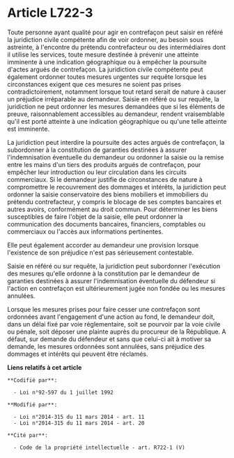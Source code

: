 # Article L722-3

Toute personne ayant qualité pour agir en contrefaçon peut saisir en référé la juridiction civile compétente afin de voir
ordonner, au besoin sous astreinte, à l'encontre du prétendu contrefacteur ou des intermédiaires dont il utilise les
services, toute mesure destinée à prévenir une atteinte imminente à une indication géographique ou à empêcher la poursuite
d'actes argués de contrefaçon. La juridiction civile compétente peut également ordonner toutes mesures urgentes sur requête
lorsque les circonstances exigent que ces mesures ne soient pas prises contradictoirement, notamment lorsque tout retard
serait de nature à causer un préjudice irréparable au demandeur. Saisie en référé ou sur requête, la juridiction ne peut
ordonner les mesures demandées que si les éléments de preuve, raisonnablement accessibles au demandeur, rendent vraisemblable
qu'il est porté atteinte à une indication géographique ou qu'une telle atteinte est imminente.

La juridiction peut interdire la poursuite des actes argués de contrefaçon, la subordonner à la constitution de garanties
destinées à assurer l'indemnisation éventuelle du demandeur ou ordonner la saisie ou la remise entre les mains d'un tiers des
produits argués de contrefaçon, pour empêcher leur introduction ou leur circulation dans les circuits commerciaux. Si le
demandeur justifie de circonstances de nature à compromettre le recouvrement des dommages et intérêts, la juridiction peut
ordonner la saisie conservatoire des biens mobiliers et immobiliers du prétendu contrefacteur, y compris le blocage de ses
comptes bancaires et autres avoirs, conformément au droit commun. Pour déterminer les biens susceptibles de faire l'objet de
la saisie, elle peut ordonner la communication des documents bancaires, financiers, comptables ou commerciaux ou l'accès aux
informations pertinentes.

Elle peut également accorder au demandeur une provision lorsque l'existence de son préjudice n'est pas sérieusement
contestable.

Saisie en référé ou sur requête, la juridiction peut subordonner l'exécution des mesures qu'elle ordonne à la constitution
par le demandeur de garanties destinées à assurer l'indemnisation éventuelle du défendeur si l'action en contrefaçon est
ultérieurement jugée non fondée ou les mesures annulées.

Lorsque les mesures prises pour faire cesser une contrefaçon sont ordonnées avant l'engagement d'une action au fond, le
demandeur doit, dans un délai fixé par voie réglementaire, soit se pourvoir par la voie civile ou pénale, soit déposer une
plainte auprès du procureur de la République. A défaut, sur demande du défendeur et sans que celui-ci ait à motiver sa
demande, les mesures ordonnées sont annulées, sans préjudice des dommages et intérêts qui peuvent être réclamés.

**Liens relatifs à cet article**

	**Codifié par**:

	  - Loi n°92-597 du 1 juillet 1992

	**Modifié par**:

	  - Loi n°2014-315 du 11 mars 2014 - art. 11
	  - Loi n°2014-315 du 11 mars 2014 - art. 20

	**Cité par**:

	  - Code de la propriété intellectuelle - art. R722-1 (V)
